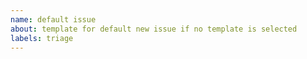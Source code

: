 ```yaml
---
name: default issue
about: template for default new issue if no template is selected
labels: triage
---
```

